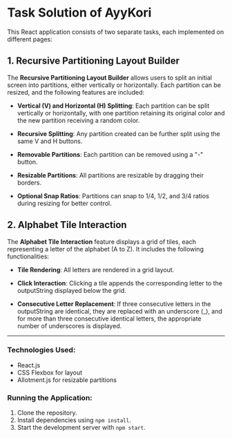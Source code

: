 # Task Solution of AyyKori

This React application consists of two separate tasks, each implemented on different pages:

## 1. Recursive Partitioning Layout Builder

The **Recursive Partitioning Layout Builder** allows users to split an initial screen into partitions, either vertically or horizontally. Each partition can be resized, and the following features are included:

* **Vertical (V) and Horizontal (H) Splitting**: Each partition can be split vertically or horizontally, with one partition retaining its original color and the new partition receiving a random color.

* **Recursive Splitting**: Any partition created can be further split using the same V and H buttons.

* **Removable Partitions**: Each partition can be removed using a "-" button.

* **Resizable Partitions**: All partitions are resizable by dragging their borders.

* **Optional Snap Ratios**: Partitions can snap to 1/4, 1/2, and 3/4 ratios during resizing for better control.


## 2. Alphabet Tile Interaction

The **Alphabet Tile Interaction** feature displays a grid of tiles, each representing a letter of the alphabet (A to Z). It includes the following functionalities:

* **Tile Rendering**: All letters are rendered in a grid layout.

* **Click Interaction**: Clicking a tile appends the corresponding letter to the outputString displayed below the grid.

* **Consecutive Letter Replacement**: If three consecutive letters in the outputString are identical, they are replaced with an underscore (_), and for more than three consecutive identical letters, the appropriate number of underscores is displayed.

***

### Technologies Used:
* React.js
* CSS Flexbox for layout
* Allotment.js for resizable partitions

### Running the Application:
1. Clone the repository.
2. Install dependencies using `npm install`.
3. Start the development server with `npm start`.
